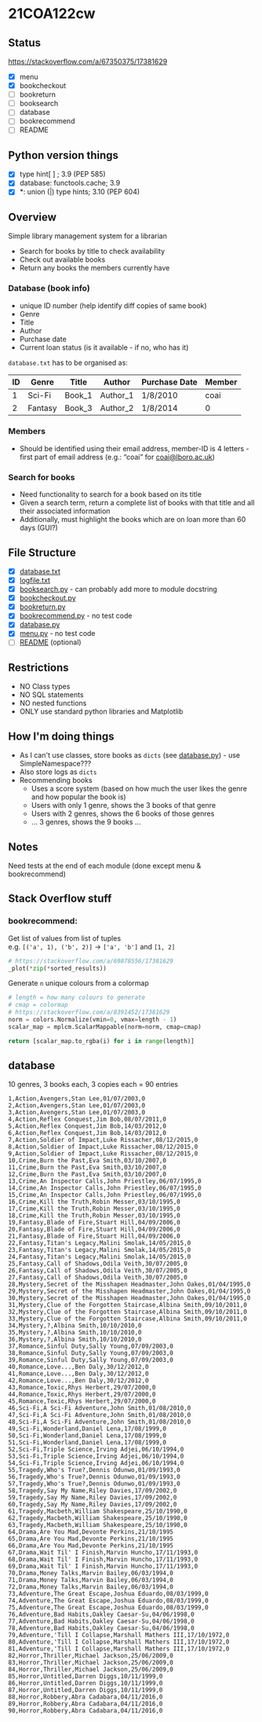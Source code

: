 # 21COA122cw

## Status

https://stackoverflow.com/a/67350375/17381629

- [x] menu
- [x] bookcheckout
- [ ] bookreturn
- [ ] booksearch
- [ ] database
- [ ] bookrecommend
- [ ] README

## Python version things

- [x] type hint[ ] ; 3.9 (PEP 585)
- [x] database: functools.cache; 3.9
- [x] *: union (|) type hints; 3.10 (PEP 604)

## Overview

Simple library management system for a librarian

- Search for books by title to check availability
- Check out available books
- Return any books the members currently have

### Database (book info)

- unique ID number (help identify diff copies of same book)
- Genre
- Title
- Author
- Purchase date
- Current loan status (is it available - if no, who has it)

`database.txt` has to be organised as:

| ID  | Genre   | Title  | Author   | Purchase Date | Member |
|-----|---------|--------|----------|---------------|--------|
| 1   | Sci-Fi  | Book_1 | Author_1 | 1/8/2010      | coai   |
| 2   | Fantasy | Book_3 | Author_2 | 1/8/2014      | 0      |

### Members

- Should be identified using their email address,
member-ID is 4 letters - first part of email address (e.g.: “coai” for coai@lboro.ac.uk)

### Search for books

- Need functionality to search for a book based on its title
- Given a search term, return a complete list of books with that title and all their associated information
- Additionally, must highlight the books which are on loan more than 60 days (GUI?)

## File Structure

- [x] [database.txt](database.txt)
- [x] [logfile.txt](logfile.txt)
- [x] [booksearch.py](booksearch.py) - can probably add more to module docstring
- [x] [bookcheckout.py](bookcheckout.py)
- [x] [bookreturn.py](bookreturn.py)
- [x] [bookrecommend.py](bookrecommend.py) - no test code
- [x] [database.py](database.py)
- [x] [menu.py](menu.py) - no test code
- [ ] [README](README) (optional)

## Restrictions

- NO Class types
- NO SQL statements
- NO nested functions
- ONLY use standard python libraries and Matplotlib

## How I'm doing things

- As I can't use classes, store books as `dicts` (see [database.py](database.py)) - use SimpleNamespace???
- Also store logs as `dicts`
- Recommending books
  - Uses a score system (based on how much the user likes the genre and how popular the book is)
  - Users with only 1 genre, shows the 3 books of that genre
  - Users with 2 genres, shows the 6 books of those genres
  - ... 3 genres, shows the 9 books ...

## Notes

Need tests at the end of each module (done except menu & bookrecommend)

## Stack Overflow stuff

### bookrecommend:

Get list of values from list of tuples  
e.g. `[('a', 1), ('b', 2)]` -> `['a', 'b']` and `[1, 2]`
```python
# https://stackoverflow.com/a/69878556/17381629
_plot(*zip(*sorted_results))
```

Generate `n` unique colours from a colormap
```python
# length = how many colours to generate
# cmap = colormap
# https://stackoverflow.com/a/8391452/17381629
norm = colors.Normalize(vmin=0, vmax=length - 1)  
scalar_map = mplcm.ScalarMappable(norm=norm, cmap=cmap)

return [scalar_map.to_rgba(i) for i in range(length)]
```

## database
10 genres, 3 books each, 3 copies each = 90 entries
```text
1,Action,Avengers,Stan Lee,01/07/2003,0
2,Action,Avengers,Stan Lee,01/07/2003,0
3,Action,Avengers,Stan Lee,01/07/2003,0
4,Action,Reflex Conquest,Jim Bob,08/07/2011,0
5,Action,Reflex Conquest,Jim Bob,14/03/2012,0
6,Action,Reflex Conquest,Jim Bob,14/03/2012,0
7,Action,Soldier of Impact,Luke Rissacher,08/12/2015,0
8,Action,Soldier of Impact,Luke Rissacher,08/12/2015,0
9,Action,Soldier of Impact,Luke Rissacher,08/12/2015,0
10,Crime,Burn the Past,Eva Smith,03/10/2007,0
11,Crime,Burn the Past,Eva Smith,03/10/2007,0
12,Crime,Burn the Past,Eva Smith,03/10/2007,0
13,Crime,An Inspector Calls,John Priestley,06/07/1995,0
14,Crime,An Inspector Calls,John Priestley,06/07/1995,0
15,Crime,An Inspector Calls,John Priestley,06/07/1995,0
16,Crime,Kill the Truth,Robin Messer,03/10/1995,0
17,Crime,Kill the Truth,Robin Messer,03/10/1995,0
18,Crime,Kill the Truth,Robin Messer,03/10/1995,0
19,Fantasy,Blade of Fire,Stuart Hill,04/09/2006,0
20,Fantasy,Blade of Fire,Stuart Hill,04/09/2006,0
21,Fantasy,Blade of Fire,Stuart Hill,04/09/2006,0
22,Fantasy,Titan's Legacy,Malini Smolak,14/05/2015,0
23,Fantasy,Titan's Legacy,Malini Smolak,14/05/2015,0
24,Fantasy,Titan's Legacy,Malini Smolak,14/05/2015,0
25,Fantasy,Call of Shadows,Odila Veith,30/07/2005,0
26,Fantasy,Call of Shadows,Odila Veith,30/07/2005,0
27,Fantasy,Call of Shadows,Odila Veith,30/07/2005,0
28,Mystery,Secret of the Misshapen Headmaster,John Oakes,01/04/1995,0
29,Mystery,Secret of the Misshapen Headmaster,John Oakes,01/04/1995,0
30,Mystery,Secret of the Misshapen Headmaster,John Oakes,01/04/1995,0
31,Mystery,Clue of the Forgotten Staircase,Albina Smith,09/10/2011,0
32,Mystery,Clue of the Forgotten Staircase,Albina Smith,09/10/2011,0
33,Mystery,Clue of the Forgotten Staircase,Albina Smith,09/10/2011,0
34,Mystery,?,Albina Smith,10/10/2010,0
35,Mystery,?,Albina Smith,10/10/2010,0
36,Mystery,?,Albina Smith,10/10/2010,0
37,Romance,Sinful Duty,Sally Young,07/09/2003,0
38,Romance,Sinful Duty,Sally Young,07/09/2003,0
39,Romance,Sinful Duty,Sally Young,07/09/2003,0
40,Romance,Love...,Ben Daly,30/12/2012,0
41,Romance,Love...,Ben Daly,30/12/2012,0
42,Romance,Love...,Ben Daly,30/12/2012,0
43,Romance,Toxic,Rhys Herbert,29/07/2000,0
44,Romance,Toxic,Rhys Herbert,29/07/2000,0
45,Romance,Toxic,Rhys Herbert,29/07/2000,0
46,Sci-Fi,A Sci-Fi Adventure,John Smith,01/08/2010,0
47,Sci-Fi,A Sci-Fi Adventure,John Smith,01/08/2010,0
48,Sci-Fi,A Sci-Fi Adventure,John Smith,01/08/2010,0
49,Sci-Fi,Wonderland,Daniel Lena,17/08/1999,0
50,Sci-Fi,Wonderland,Daniel Lena,17/08/1999,0
51,Sci-Fi,Wonderland,Daniel Lena,17/08/1999,0
52,Sci-Fi,Triple Science,Irving Adjei,06/10/1994,0
53,Sci-Fi,Triple Science,Irving Adjei,06/10/1994,0
54,Sci-Fi,Triple Science,Irving Adjei,06/10/1994,0
55,Tragedy,Who's True?,Dennis Odunwo,01/09/1993,0
56,Tragedy,Who's True?,Dennis Odunwo,01/09/1993,0
57,Tragedy,Who's True?,Dennis Odunwo,01/09/1993,0
58,Tragedy,Say My Name,Riley Davies,17/09/2002,0
59,Tragedy,Say My Name,Riley Davies,17/09/2002,0
60,Tragedy,Say My Name,Riley Davies,17/09/2002,0
61,Tragedy,Macbeth,William Shakespeare,25/10/1990,0
62,Tragedy,Macbeth,William Shakespeare,25/10/1990,0
63,Tragedy,Macbeth,William Shakespeare,25/10/1990,0
64,Drama,Are You Mad,Devonte Perkins,21/10/1995
65,Drama,Are You Mad,Devonte Perkins,21/10/1995
66,Drama,Are You Mad,Devonte Perkins,21/10/1995
67,Drama,Wait Til' I Finish,Marvin Huncho,17/11/1993,0
68,Drama,Wait Til' I Finish,Marvin Huncho,17/11/1993,0
69,Drama,Wait Til' I Finish,Marvin Huncho,17/11/1993,0
70,Drama,Money Talks,Marvin Bailey,06/03/1994,0
71,Drama,Money Talks,Marvin Bailey,06/03/1994,0
72,Drama,Money Talks,Marvin Bailey,06/03/1994,0
73,Adventure,The Great Escape,Joshua Eduardo,08/03/1999,0
74,Adventure,The Great Escape,Joshua Eduardo,08/03/1999,0
75,Adventure,The Great Escape,Joshua Eduardo,08/03/1999,0
76,Adventure,Bad Habits,Oakley Caesar-Su,04/06/1998,0
77,Adventure,Bad Habits,Oakley Caesar-Su,04/06/1998,0
78,Adventure,Bad Habits,Oakley Caesar-Su,04/06/1998,0
79,Adventure,'Till I Collapse,Marshall Mathers III,17/10/1972,0
80,Adventure,'Till I Collapse,Marshall Mathers III,17/10/1972,0
81,Adventure,'Till I Collapse,Marshall Mathers III,17/10/1972,0
82,Horror,Thriller,Michael Jackson,25/06/2009,0
83,Horror,Thriller,Michael Jackson,25/06/2009,0
84,Horror,Thriller,Michael Jackson,25/06/2009,0
85,Horror,Untitled,Darren Diggs,10/11/1999,0
86,Horror,Untitled,Darren Diggs,10/11/1999,0
87,Horror,Untitled,Darren Diggs,10/11/1999,0
88,Horror,Robbery,Abra Cadabara,04/11/2016,0
89,Horror,Robbery,Abra Cadabara,04/11/2016,0
90,Horror,Robbery,Abra Cadabara,04/11/2016,0
```
